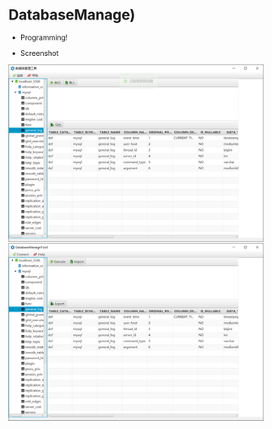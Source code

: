 # DatabaseManage)

* Programming!

* Screenshot

![img](doc/screenshot-zh.png)
![img](doc/screenshot-en.png)
